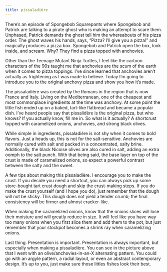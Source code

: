 ```yaml
---
title: pissaladière
---
```

There’s an episode of Spongebob Squarepants where Spongebob and Patrick are talking to a pirate ghost who is making an attempt to scare them. Unphased, Patrick demands the ghost tell him the whereabouts of his pizza order. The ghost waves his hands, says, “Pizza? I’ll give you a pizza!” and magically produces a pizza box. Spongebob and Patrick open the box, look inside, and scream. Why? They find a pizza topped with anchovies.

Other than the Teenage Mutant Ninja Turtles, I feel like the cartoon characters of the 90s taught me that anchovies are the scum of the earth when it comes to pizza toppings. I’ve since learned that anchovies aren’t actually as frightening as I was made to believe. Today I’m going to introduce you to the original anchovy pizza and show you how it’s made.

The pissaladière was created by the Romans in the region that is now France and Italy. Living on the Mediterranean, one of the cheapest and most commonplace ingredients at the time was anchovy. At some point the little fish ended up on a baked, tart-like flatbread and became a popular dish. I’ve heard people say that pissalidère is the original pizza, but who knows? If you actually know, fill me in. So what is it actually? A shortcrust topped with caramelized onions, anchovies, and strong black olives.

While simple in ingredients, pissaladière is not shy when it comes to bold flavors. Just a heads up, this is not for the salt-sensitive. Anchovies are normally cured with salt and packed in a concentrated, salty brine. Additionally, the black Nicoise olives are also cured in salt, adding an extra oomph to the salt punch. With that being said, the base layer on top of the crust is made of caramelized onions, so expect a powerful contrast between the salty and the sweet.

A few tips about making this pissaladière. I encourage you to make the crust. If you decide you need a shortcut, you can always pick up some store-bought tart crust dough and skip the crust-making steps. If you do make the crust yourself (and I hope you do), just remember that the dough will not be sticky. This dough does not yield a tender crumb; the final consistency will be firmer and almost cracker-like.

When making the caramelized onions, know that the onions slices will lose their moisture and will greatly reduce in size. It will feel like you have way too many onions when you first slice them and add them to the pot, but just remember that your stockpot becomes a shrink ray when caramelizing onions.

Last thing. Presentation is important. Presentation is always important, but especially when making a pissaladière. You can see in the picture above that I went with an olive/anchovies-in-an-X alternating pattern. You could go with an argyle pattern, a radial layout, or even an abstract contemporary design. It’s up to you, just make sure those littles fishes look their best.

